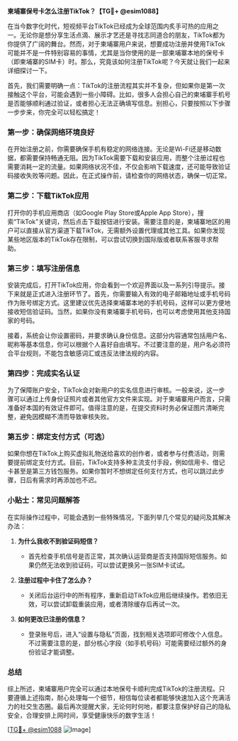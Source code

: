 **柬埔寨保号卡怎么注册TikTok？【TG💪+ @esim1088】**

在当今数字化时代，短视频平台TikTok已经成为全球范围内炙手可热的应用之一。无论你是想分享生活点滴、展示才艺还是寻找志同道合的朋友，TikTok都为你提供了广阔的舞台。然而，对于柬埔寨用户来说，想要成功注册并使用TikTok可能并不是一件特别容易的事情，尤其是当你使用的是一部柬埔寨本地的保号卡（即柬埔寨的SIM卡）时。那么，究竟该如何注册TikTok呢？今天就让我们一起来详细探讨一下。

首先，我们需要明确一点：TikTok的注册流程其实并不复杂，但如果你是第一次接触这个平台，可能会遇到一些小障碍。比如，很多人会担心自己的柬埔寨手机号是否能够顺利通过验证，或者担心无法正确填写信息。别担心，只要按照以下步骤一步步来，你完全可以轻松搞定！

### 第一步：确保网络环境良好

在开始注册之前，你需要确保手机有稳定的网络连接。无论是Wi-Fi还是移动数据，都需要保持畅通无阻。因为TikTok需要下载和安装应用，而整个注册过程也需要消耗一定的流量。如果网络状况不佳，不仅会影响下载速度，还可能导致验证码接收失败等问题。因此，在正式操作前，请检查你的网络状态，确保一切正常。

### 第二步：下载TikTok应用

打开你的手机应用商店（如Google Play Store或Apple App Store），搜索“TikTok”关键词，然后点击下载按钮进行安装。需要注意的是，柬埔寨地区的用户可以直接从官方渠道下载TikTok，无需额外设置代理或其他工具。如果你发现某些地区版本的TikTok存在限制，可以尝试切换到国际版或者联系客服寻求帮助。

### 第三步：填写注册信息

安装完成后，打开TikTok应用，你会看到一个欢迎界面以及一系列引导提示。接下来就是正式进入注册环节了。首先，你需要输入有效的电子邮箱地址或手机号码作为账号绑定方式。这里建议优先选择柬埔寨本地的手机号码，这样可以更方便地接收短信验证码。当然，如果你没有柬埔寨手机号码，也可以考虑使用其他支持国家的号码。

接着，系统会让你设置密码，并要求确认身份信息。这部分内容通常包括用户名、昵称等基本信息，你可以根据个人喜好自由填写。不过要注意的是，用户名必须符合平台规则，不能包含敏感词汇或违反法律法规的内容。

### 第四步：完成实名认证

为了保障账户安全，TikTok会对新用户的实名信息进行审核。一般来说，这一步骤可以通过上传身份证照片或者其他官方文件来实现。对于柬埔寨用户而言，只需准备好本国的有效证件即可。值得注意的是，在提交资料时务必保证图片清晰完整，避免因模糊不清而导致审核失败。

### 第五步：绑定支付方式（可选）

如果你想在TikTok上购买虚拟礼物送给喜欢的创作者，或者参与付费活动，则需要提前绑定支付方式。目前，TikTok支持多种主流支付手段，例如信用卡、借记卡甚至是第三方钱包服务。如果你暂时不想绑定任何支付方式，也可以跳过此步骤，日后有需求时再添加也不迟。

### 小贴士：常见问题解答

在实际操作过程中，可能会遇到一些特殊情况，下面列举几个常见的疑问及其解决办法：

1. **为什么我收不到验证码短信？**
   - 首先检查手机信号是否正常，其次确认运营商是否支持国际短信服务。如果仍然无法收到验证码，可以尝试更换另一张SIM卡试试。

2. **注册过程中卡住了怎么办？**
   - 关闭后台运行中的所有程序，重新启动TikTok应用后继续操作。若依旧无效，可以尝试卸载重装应用，或者清除缓存后再试一次。

3. **如何更改已注册的信息？**
   - 登录账号后，进入“设置与隐私”页面，找到相关选项即可修改个人信息。不过需要注意的是，部分核心字段（如手机号码）可能需要经过额外的身份验证才能调整。

### 总结

综上所述，柬埔寨用户完全可以通过本地保号卡顺利完成TikTok的注册流程。只要遵循上述指南，耐心处理每一个细节，相信每位读者都能够快速加入这个充满活力的社交生态圈。最后再次提醒大家，无论何时何地，都要注意保护好自己的隐私安全，合理安排上网时间，享受健康快乐的数字生活！

[[TG💪+ @esim1088](https://t.me/s/esim1088) ![Image](https://i.postimg.cc/4NQfJmqS/Snipaste-2025-05-13-00-14-12.png)]